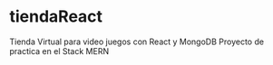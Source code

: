 # tiendaReact
Tienda Virtual para video juegos con React y MongoDB
Proyecto de practica en el Stack MERN
